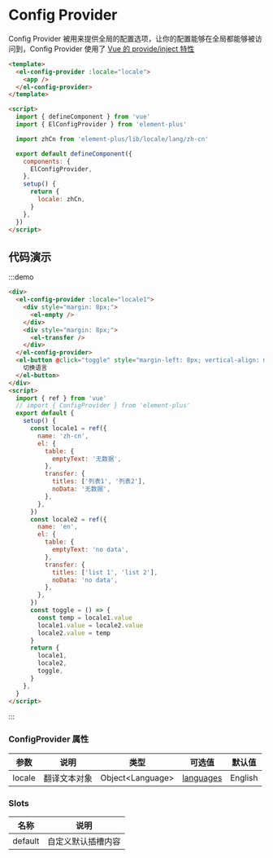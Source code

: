 # Config Provider

Config Provider 被用来提供全局的配置选项，让你的配置能够在全局都能够被访问到，Config Provider 使用了 [Vue 的 provide/inject 特性](https://v3.vuejs.org/guide/composition-api-provide-inject.html#reactivity)

```html
<template>
  <el-config-provider :locale="locale">
    <app />
  </el-config-provider>
</template>

<script>
  import { defineComponent } from 'vue'
  import { ElConfigProvider } from 'element-plus'

  import zhCn from 'element-plus/lib/locale/lang/zh-cn'

  export default defineComponent({
    components: {
      ElConfigProvider,
    },
    setup() {
      return {
        locale: zhCn,
      }
    },
  })
</script>
```

## 代码演示

:::demo

```html
<div>
  <el-config-provider :locale="locale1">
    <div style="margin: 8px;">
      <el-empty />
    </div>
    <div style="margin: 8px;">
      <el-transfer />
    </div>
  </el-config-provider>
  <el-button @click="toggle" style="margin-left: 8px; vertical-align: middle;">
    切换语言
  </el-button>
</div>
<script>
  import { ref } from 'vue'
  // import { ConfigProvider } from 'element-plus'
  export default {
    setup() {
      const locale1 = ref({
        name: 'zh-cn',
        el: {
          table: {
            emptyText: '无数据',
          },
          transfer: {
            titles: ['列表1', '列表2'],
            noData: '无数据',
          },
        },
      })
      const locale2 = ref({
        name: 'en',
        el: {
          table: {
            emptyText: 'no data',
          },
          transfer: {
            titles: ['list 1', 'list 2'],
            noData: 'no data',
          },
        },
      })
      const toggle = () => {
        const temp = locale1.value
        locale1.value = locale2.value
        locale2.value = temp
      }
      return {
        locale1,
        locale2,
        toggle,
      }
    },
  }
</script>
```

:::

### ConfigProvider 属性

| 参数   | 说明         | 类型               | 可选值                                                                                  | 默认值  |
| ------ | ------------ | ------------------ | --------------------------------------------------------------------------------------- | ------- |
| locale | 翻译文本对象 | Object\<Language\> | [languages](https://github.com/element-plus/element-plus/tree/dev/packages/locale/lang) | English |

### Slots

| 名称    | 说明               |
| ------- | ------------------ |
| default | 自定义默认插槽内容 |
